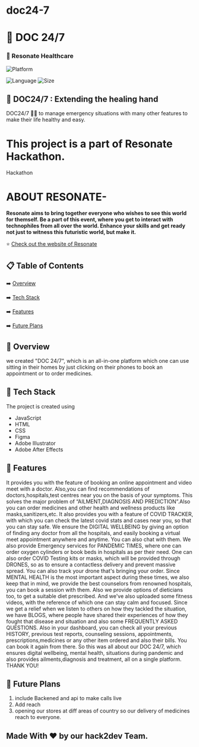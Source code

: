 # doc24-7
# 📖 DOC 24/7
### 🧐 Resonate Healthcare




![Platform](https://img.shields.io/badge/platform-Visual%20Studio%20Code-blue)


![Language](https://img.shields.io/github/languages/top/Priyanshi-Raj/doc24-7)
![Size](https://img.shields.io/github/repo-size/Priyanshi-Raj/doc24-7)
## 💬 DOC24/7 : Extending the healing hand

DOC24/7 👨‍👨 to manage emergency situations with many other features to make their life healthy and easy.


# This project is a part of Resonate Hackathon.
  Hackathon 
 # ABOUT RESONATE-
  **Resonate aims to bring together everyone who wishes to see this world for themself. Be a part of this event, where you get to interact with technophiles from all over the world. Enhance your skills and get ready not just to witness this futuristic world, but make it.**
  

⭐ [Check out the website of Resonate](https://resonate.msclubsrm.in/)


## 📋 Table of Contents
 ➡️   [Overview](#-overview)
 
 ➡️   [Tech Stack](#-tech-stack)
 
 ➡️   [Features](#-features)
 
 ➡️   [Future Plans](#-future-plans)
 

## 👩‍ Overview
we created "DOC 24/7", which is an all-in-one platform which one can use sitting in their homes by just clicking on their phones to book an appointment or to order medicines.
    
## 🔆 Tech Stack
The project is created using
-  JavaScript
-  HTML
-  CSS
-  Figma
-  Adobe Illustrator
-  Adobe After Effects

## 👬 Features
It provides you with the feature of booking an online appointment and video meet with a doctor. Also,you can find recommendations of doctors,hospitals,test centres near you on the basis of your symptoms. This solves the major problem of “AILMENT,DIAGNOSIS AND PREDICTION”.Also you can order medicines and other health and wellness products like masks,sanitizers,etc. It also provides you with a feature of COVID TRACKER, with which you can check the latest covid stats and cases near you, so that you can stay safe.
We ensure the DIGITAL WELLBEING by giving an option of finding any doctor from all the hospitals, and easily booking a virtual meet appointment anywhere and anytime. You can also chat with them.
We also provide Emergency services for PANDEMIC TIMES, where one can order oxygen cylinders or book beds in hospitals as per their need. One can also order COVID Testing kits or masks, which will be provided through DRONES, so as to ensure a contactless delivery and prevent massive spread. You can also track your drone that's bringing your order.
Since MENTAL HEALTH is the most important aspect during these times, we also keep that in mind, we provide the best counselors from renowned hospitals, you can book a session with them. Also we provide options of dieticians too, to get a suitable diet prescribed. And we've also uploaded some fitness videos, with the reference of which one can stay calm and focused.
Since we get a relief when we listen to others on how they tackled the situation, we have BLOGS, where people have shared their experiences of how they fought that disease and situation and also some FREQUENTLY ASKED QUESTIONS. 
Also in your dashboard, you can check all your previous HISTORY, previous test reports, counseling sessions, appointments, prescriptions,medicines or any other item ordered and also their bills. You can book it again from there.
So this was all about our DOC 24/7, which ensures digital wellbeing, mental health, situations during pandemic and also provides ailments,diagnosis and treatment, all on a single platform.
THANK YOU!



## 🚀 Future Plans
 1.  include Backened and api to make calls live 
 2.  Add reach
 3.  opening our stores at diff areas of country so our delivery of medicines reach to everyone.


## Made With ❤️ by our hack2dev Team.


